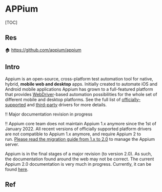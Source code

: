 # APPium

[TOC]



## Res
🏠 https://github.com/appium/appium



## Intro
Appium is an open-source, cross-platform test automation tool for native, hybrid, **mobile web and desktop** apps. Initially created to automate iOS and Android mobile applications Appium has grown to a full-featured platform that provides [WebDriver](https://www.w3.org/TR/webdriver/)-based automation possibilities for the whole set of different mobile and desktop platforms. See the full list of [officially-supported](https://appium.io/docs/en/latest/ecosystem/#drivers) and [third-party](https://appium.io/docs/en/latest/ecosystem/#other-drivers) drivers for more details.

‼️ Major documentation revision in progress

‼️ Appium core team does not maintain Appium 1.x anymore since the 1st of January 2022. All recent versions of officially supported platform drivers are not compatible to Appium 1.x anymore, and require Appium 2 to run. [Please read the migration guide from 1.x to 2.0](https://appium.io/docs/en/latest/guides/migrating-1-to-2/) to manage the Appium server.

Appium is in the final stages of a major revision (to version 2.0). As such, the documentation found around the web may not be correct. The current Appium 2.0 documentation is very much in progress. Currently, it can be found [here](https://appium.io/docs/en/latest/).



## Ref

